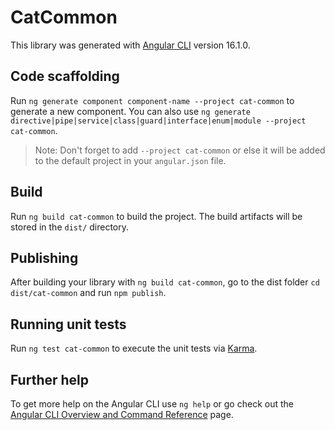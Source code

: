 # CatCommon

This library was generated with [Angular CLI](https://github.com/angular/angular-cli) version 16.1.0.

## Code scaffolding

Run `ng generate component component-name --project cat-common` to generate a new component. You can also use `ng generate directive|pipe|service|class|guard|interface|enum|module --project cat-common`.
> Note: Don't forget to add `--project cat-common` or else it will be added to the default project in your `angular.json` file. 

## Build

Run `ng build cat-common` to build the project. The build artifacts will be stored in the `dist/` directory.

## Publishing

After building your library with `ng build cat-common`, go to the dist folder `cd dist/cat-common` and run `npm publish`.

## Running unit tests

Run `ng test cat-common` to execute the unit tests via [Karma](https://karma-runner.github.io).

## Further help

To get more help on the Angular CLI use `ng help` or go check out the [Angular CLI Overview and Command Reference](https://angular.io/cli) page.
